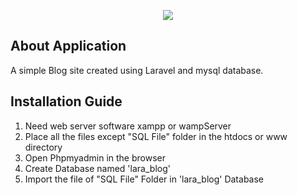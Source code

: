 <p align="center"><img src="https://laravel.com/assets/img/components/logo-laravel.svg"></p>

## About Application

A simple Blog site created using Laravel and mysql database.

## Installation Guide 

1. Need web server software xampp or wampServer
2. Place all the files except "SQL File" folder in the htdocs or www directory
3. Open Phpmyadmin in the browser
4. Create Database named 'lara_blog'
5. Import the file of "SQL File" Folder in 'lara_blog' Database 

